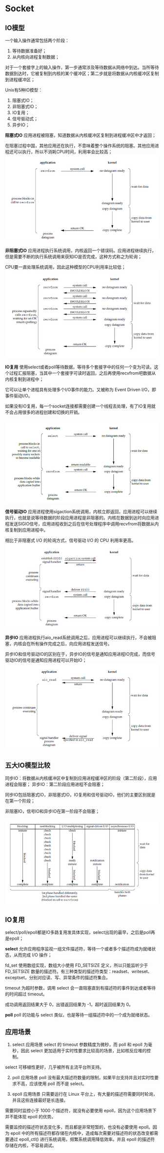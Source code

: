 # Socket
## IO模型
一个输入操作通常包括两个阶段：
1. 等待数据准备好；
2. 从内核向进程复制数据；

对于一个套接字上的输入操作，第一步通常涉及等待数据从网络中到达。当所等待数据到达时，它被复制到内核的某个缓冲区；第二步就是将数据从内核缓冲区复制到进程缓冲区；

Unix有5种IO模型：
1. 阻塞式IO；
2. 非阻塞式IO；
3. IO复用；
4. 信号驱动式；
5. 异步IO；
   
**阻塞式IO**
应用进程被阻塞，知道数据从内核缓冲区复制到进程缓冲区中才返回；

在阻塞过程中国，其他应用还在执行，不意味着整个操作系统的阻塞。其他应用进程还可以执行，所以不消耗CPU时间，利用率会比较高；
![阻塞IO](img/阻塞IO.png)

**非阻塞式IO**
应用进程执行系统调用，内核返回一个错误码。应用进程继续执行，但是需要不断的执行系统调用来获知IO是否完成，这种方式称之为轮询；

CPU要一直处理系统调用，因此这种模型的CPU利用率比较低；
![非阻塞IO](img/非阻塞IO.png)

**IO复用**
使用select或者poll等待数据，等待多个套接字中的任何一个变为可读。这个过程汇报阻塞，当其中一个套接字可读时返回，之后再使用recvfrom吧数据从内核复制到进程中；

它可以让单个进程具有处理多个I/O事件的能力。又被称为 Event Driven I/O，即事件驱动I/O。

如果没有IO复用，每一个socket连接都需要创建一个线程去处理，有了IO复用就不会占用很多的进程创建和切换的开销。

![IO复用](img/IO复用.png)

**信号驱动IO**
应用进程使用sigaction系统调用，内核立即返回，应用进程可以继续执行，也就是说等待数据的阶段应用进程是非阻塞的。内核在数据到达时向应用进程发送SIGIO信号，应用进程收到之后在信号处理程序中调用recvfrom将数据从内核复制到应用进程中。

相比于非阻塞式 I/O 的轮询方式，信号驱动 I/O 的 CPU 利用率更高。
![信号驱动IO](img/信号驱动IO.png)

**异步IO**
应用进程执行aio_read系统调用之后，应用进程可以继续执行，不会被阻塞，内核会在所有操作完成之后，向应用进程发送信号。

异步IO和信号驱动IO的区别在于，异步IO的信号是通知应用进程IO完成，而信号驱动IO的信号是通知应用进程可以开始IO；
![异步IO](img/异步IO.png)

## 五大IO模型比较
同步IO：将数据从内核缓冲区中复制到应用进程缓冲区的阶段（第二阶段），应用进程会阻塞；
异步IO：第二阶段应用进程不会阻塞；

同步IO包括阻塞式IO，非阻塞式IO，IO复用和信号驱动IO，他们的主要区别就是在第一个阶段；

非阻塞IO，信号IO和异步IO在第一阶段不会阻塞；

![五种IO区别](img/五种IO区别.png)

## IO复用
select/poll/epoll都是IO多路复用发具体实现，select出现的最早，之后是poll再是epoll；

**select** 允许应用程序监视一组文件描述符，等待一个或者多个描述符成为就绪状态，从而完成 I/O 操作；

fd_set 使用数组实现，数组大小使用 FD_SETSIZE 定义，所以只能监听少于 FD_SETSIZE 数量的描述符。有三种类型的描述符类型：readset、writeset、exceptset，分别对应读、写、异常条件的描述符集合。

timeout 为超时参数，调用 select 会一直阻塞直到有描述符的事件到达或者等待的时间超过 timeout。

成功调用返回结果大于 0，出错返回结果为 -1，超时返回结果为 0。

**poll**
poll 的功能与 select 类似，也是等待一组描述符中的一个成为就绪状态。

## 应用场景
1. select 应用场景
select 的 timeout 参数精度为微秒，而 poll 和 epoll 为毫秒，因此 select 更加适用于实时性要求比较高的场景，比如核反应堆的控制。

select 可移植性更好，几乎被所有主流平台所支持。

2. poll 应用场景
poll 没有最大描述符数量的限制，如果平台支持并且对实时性要求不高，应该使用 poll 而不是 select。

3. epoll 应用场景
只需要运行在 Linux 平台上，有大量的描述符需要同时轮询，并且这些连接最好是长连接。

需要同时监控小于 1000 个描述符，就没有必要使用 epoll，因为这个应用场景下并不能体现 epoll 的优势。

需要监控的描述符状态变化多，而且都是非常短暂的，也没有必要使用 epoll。因为 epoll 中的所有描述符都存储在内核中，造成每次需要对描述符的状态改变都需要通过 epoll_ctl() 进行系统调用，频繁系统调用降低效率。并且 epoll 的描述符存储在内核，不容易调试。

